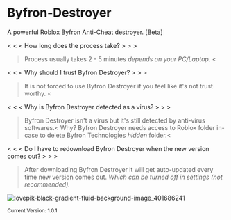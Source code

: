 # Byfron-Destroyer
A powerful Roblox Byfron Anti-Cheat destroyer. [Beta]

< < < How long does the process take? > > >
> Process usually takes 2 - 5 minutes *depends on your PC/Laptop*. <

< < < Why should I trust Byfron Destroyer? > > >
> It is not forced to use Byfron Destroyer if you feel like it's not trust worthy. <

< < < Why is Byfron Destroyer detected as a virus? > > >
> Byfron Destroyer isn't a virus but it's still detected by anti-virus softwares.<
> Why? Byfron Destroyer needs access to Roblox folder in-case to delete Byfron Technologies *hidden* folder.<

< < < Do I have to redownload Byfron Destroyer when the new version comes out? > > >
> After downloading Byfron Destroyer it will get auto-updated every time new version comes out. *Which can be turned off in settings (not recommended).*

![lovepik-black-gradient-fluid-background-image_401686241](https://github.com/l3qso/Byfron-Destroyer/assets/129872317/ea01f9e6-efc5-4218-a7b8-804a0f3a8770)

<sub>Current Version: 1.0.1</sub>
